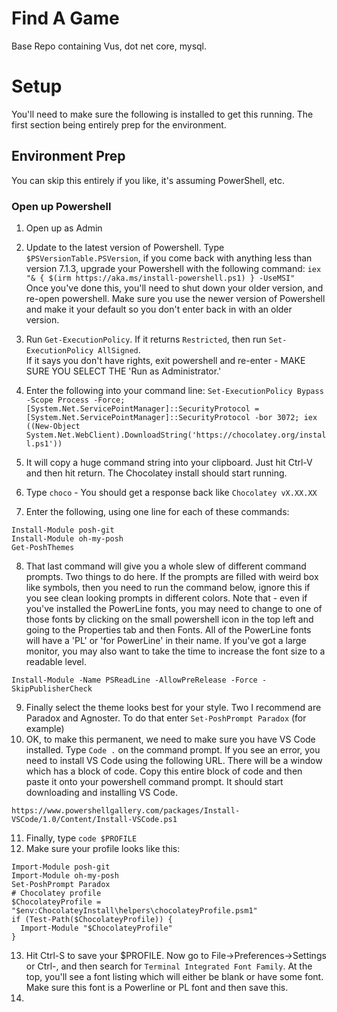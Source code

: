 # Find A Game

Base Repo containing Vus, dot net core, mysql.

# Setup
You'll need to make sure the following is installed to get this running.  The first section being entirely prep for the environment.

## Environment Prep
You can skip this entirely if you like, it's assuming PowerShell, etc.

### Open up Powershell
1) Open up as Admin
2) Update to the latest version of Powershell.  Type ```$PSVersionTable.PSVersion```, if you come back with anything less than version 7.1.3, upgrade your Powershell with the following command:
```iex "& { $(irm https://aka.ms/install-powershell.ps1) } -UseMSI"```
<br />Once you've done this, you'll need to shut down your older version, and re-open powershell.  Make sure you use the newer version of Powershell and make it your default so you don't enter back in with an older version.

3) Run ```Get-ExecutionPolicy```. If it returns ```Restricted```, then run ```Set-ExecutionPolicy AllSigned```.<br/>If it says you don't have rights, exit powershell and re-enter - MAKE SURE YOU SELECT THE 'Run as Administrator.'
4) Enter the following into your command line: ```Set-ExecutionPolicy Bypass -Scope Process -Force; [System.Net.ServicePointManager]::SecurityProtocol = [System.Net.ServicePointManager]::SecurityProtocol -bor 3072; iex ((New-Object System.Net.WebClient).DownloadString('https://chocolatey.org/install.ps1'))```
5) It will copy a huge command string into your clipboard.  Just hit Ctrl-V and then hit return.  The Chocolatey install should start running.
6) Type ```choco``` - You should get a response back like ```Chocolatey vX.XX.XX```
7) Enter the following, using one line for each of these commands:
```
Install-Module posh-git
Install-Module oh-my-posh
Get-PoshThemes
```
8) That last command will give you a whole slew of different command prompts.  Two things to do here.  If the prompts are filled with weird box like symbols, then you need to run the command below, ignore this if you see clean looking prompts in different colors.  Note that - even if you've installed the PowerLine fonts, you may need to change to one of those fonts by clicking on the small powershell icon in the top left and going to the Properties tab and then Fonts.  All of the PowerLine fonts will have a 'PL' or 'for PowerLine' in their name.  If you've got a large monitor, you may also want to take the time to increase the font size to a readable level.
```
Install-Module -Name PSReadLine -AllowPreRelease -Force -SkipPublisherCheck
```

9) Finally select the theme looks best for your style.  Two I recommend are Paradox and Agnoster.  To do that enter ```Set-PoshPrompt Paradox``` (for example)
10) OK, to make this permanent, we need to make sure you have VS Code installed.  Type ```Code .``` on the command prompt.  If you see an error, you need to install VS Code using the following URL.  There will be a window which has a block of code.  Copy this entire block of code and then paste it onto your powershell command prompt.  It should start downloading and installing VS Code.
```
https://www.powershellgallery.com/packages/Install-VSCode/1.0/Content/Install-VSCode.ps1
```

11) Finally, type ```code $PROFILE```
12) Make sure your profile looks like this:
```
Import-Module posh-git
Import-Module oh-my-posh
Set-PoshPrompt Paradox
# Chocolatey profile
$ChocolateyProfile = "$env:ChocolateyInstall\helpers\chocolateyProfile.psm1"
if (Test-Path($ChocolateyProfile)) {
  Import-Module "$ChocolateyProfile"
}
```
13) Hit Ctrl-S to save your $PROFILE.  Now go to File->Preferences->Settings or Ctrl-, and then search for ```Terminal Integrated Font Family```.  At the top, you'll see a font listing which will either be blank or have some font.  Make sure this font is a Powerline or PL font and then save this.  
14) 
